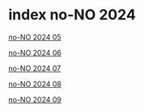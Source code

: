 # index no-NO 2024

<a href="./05">no-NO 2024 05</a>

<a href="./06">no-NO 2024 06</a>

<a href="./07">no-NO 2024 07</a>

<a href="./08">no-NO 2024 08</a>

<a href="./09">no-NO 2024 09</a>
